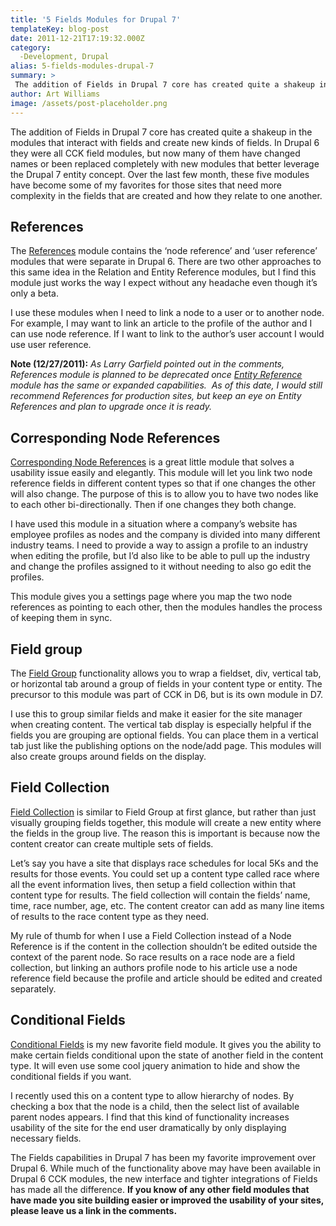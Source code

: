 ```yaml
---
title: '5 Fields Modules for Drupal 7'
templateKey: blog-post
date: 2011-12-21T17:19:32.000Z
category: 
  -Development, Drupal
alias: 5-fields-modules-drupal-7
summary: > 
 The addition of Fields in Drupal 7 core has created quite a shakeup in the modules that interact with fields and create new kinds of fields. In Drupal 6 they were all CCK field modules, but now many of them have changed names or been replaced completely with new modules that better leverage the Drupal 7 entity concept. Over the last few month, these five modules have become some of my favorites for those sites that need more complexity in the fields that are created and how they relate to one another.  	References The References module contains the ‘node reference’ and ‘user reference’ modules that were separate in Drupal 6. There are two other approaches to this same idea in the Relation and Entity Reference modules, but I find this module just works the way I expect without any headache even though it’s only a beta.
author: Art Williams
image: /assets/post-placeholder.png
---
```


The addition of Fields in Drupal 7 core has created quite a shakeup in the modules that interact with fields and create new kinds of fields. In Drupal 6 they were all CCK field modules, but now many of them have changed names or been replaced completely with new modules that better leverage the Drupal 7 entity concept. Over the last few month, these five modules have become some of my favorites for those sites that need more complexity in the fields that are created and how they relate to one another.

References
----------

The [References](https://www.drupal.org/project/references) module contains the ‘node reference’ and ‘user reference’ modules that were separate in Drupal 6. There are two other approaches to this same idea in the Relation and Entity Reference modules, but I find this module just works the way I expect without any headache even though it’s only a beta.

I use these modules when I need to link a node to a user or to another node. For example, I may want to link an article to the profile of the author and I can use node reference. If I want to link to the author’s user account I would use user reference.

**Note (12/27/2011):** _As Larry Garfield pointed out in the comments, References module is planned to be deprecated once [Entity Reference](https://www.drupal.org/project/entityreference) module has the same or expanded capabilities.  As of this date, I would still recommend References for production sites, but keep an eye on Entity References and plan to upgrade once it is ready._

Corresponding Node References
-----------------------------

[Corresponding Node References](https://www.drupal.org/project/cnr) is a great little module that solves a usability issue easily and elegantly. This module will let you link two node reference fields in different content types so that if one changes the other will also change. The purpose of this is to allow you to have two nodes like to each other bi-directionally. Then if one changes they both change.

I have used this module in a situation where a company’s website has employee profiles as nodes and the company is divided into many different industry teams. I need to provide a way to assign a profile to an industry when editing the profile, but I’d also like to be able to pull up the industry and change the profiles assigned to it without needing to also go edit the profiles.

This module gives you a settings page where you map the two node references as pointing to each other, then the modules handles the process of keeping them in sync.

Field group
-----------

The [Field Group](https://www.drupal.org/project/field_group) functionality allows you to wrap a fieldset, div, vertical tab, or horizontal tab around a group of fields in your content type or entity. The precursor to this module was part of CCK in D6, but is its own module in D7.

I use this to group similar fields and make it easier for the site manager when creating content. The vertical tab display is especially helpful if the fields you are grouping are optional fields. You can place them in a vertical tab just like the publishing options on the node/add page. This modules will also create groups around fields on the display.

Field Collection
----------------

[Field Collection](https://www.drupal.org/project/field_collection) is similar to Field Group at first glance, but rather than just visually grouping fields together, this module will create a new entity where the fields in the group live. The reason this is important is because now the content creator can create multiple sets of fields.

Let’s say you have a site that displays race schedules for local 5Ks and the results for those events. You could set up a content type called race where all the event information lives, then setup a field collection within that content type for results. The field collection will contain the fields’ name, time, race number, age, etc. The content creator can add as many line items of results to the race content type as they need.

My rule of thumb for when I use a Field Collection instead of a Node Reference is if the content in the collection shouldn’t be edited outside the context of the parent node. So race results on a race node are a field collection, but linking an authors profile node to his article use a node reference field because the profile and article should be edited and created separately.

Conditional Fields
------------------

[Conditional Fields](https://www.drupal.org/project/conditional_fields) is my new favorite field module. It gives you the ability to make certain fields conditional upon the state of another field in the content type. It will even use some cool jquery animation to hide and show the conditional fields if you want.

I recently used this on a content type to allow hierarchy of nodes. By checking a box that the node is a child, then the select list of available parent nodes appears. I find that this kind of functionality increases usability of the site for the end user dramatically by only displaying necessary fields.

The Fields capabilities in Drupal 7 has been my favorite improvement over Drupal 6. While much of the functionality above may have been available in Drupal 6 CCK modules, the new interface and tighter integrations of Fields has made all the difference. **If you know of any other field modules that have made you site building easier or improved the usability of your sites, please leave us a link in the comments.**